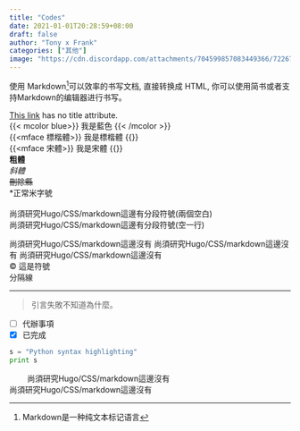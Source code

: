 ```yaml
---
title: "Codes"
date: 2021-01-01T20:28:59+08:00
draft: false
author: "Tony x Frank"
categories: ["其他"]
image: "https://cdn.discordapp.com/attachments/704599857083449366/722677588484423721/luca-bravo-XJXWbfSo2f0-unsplash_1.jpg"
---
```

使用 Markdown[^1]可以效率的书写文档, 直接转换成 HTML, 你可以使用简书或者支持Markdown的编辑器进行书写。  
[^1]: Markdown是一种纯文本标记语言  

[This link](https://www.youtube.com/) has no title attribute.\
{{< mcolor blue>}} 我是藍色 {{< /mcolor >}}  
{{<mface 標楷體>}} 我是標楷體 {{</mface>}}  
{{<mface 宋體>}} 我是宋體 {{</mface>}}  
**粗體**\
*斜體*\
~~刪除縣~~  
\*正常米字號  
\
尚須研究Hugo/CSS/markdown這邊有分段符號(兩個空白)  
尚須研究Hugo/CSS/markdown這邊有分段符號(空一行)

尚須研究Hugo/CSS/markdown這邊沒有
尚須研究Hugo/CSS/markdown這邊沒有
尚須研究Hugo/CSS/markdown這邊沒有  
&copy; 這是符號  
分隔線
***  

> 引言失敗不知道為什麼。

- [ ] 代辦事項
- [X] 已完成  

```python
s = "Python syntax highlighting"
print s
```  
&emsp; &emsp;尚須研究Hugo/CSS/markdown這邊沒有  
尚須研究Hugo/CSS/markdown這邊沒有
